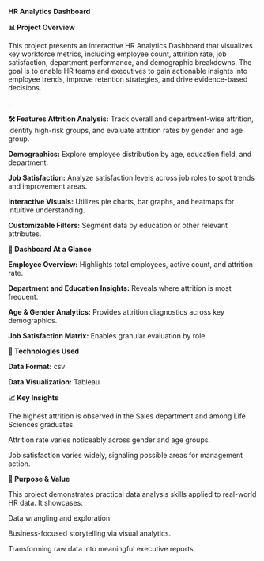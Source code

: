 **HR Analytics Dashboard**

**📊 Project Overview**

This project presents an interactive HR Analytics Dashboard that visualizes key workforce metrics, including employee count, attrition rate, job satisfaction, department performance, and demographic breakdowns. The goal is to enable HR teams and executives to gain actionable insights into employee trends, improve retention strategies, and drive evidence-based decisions.

.

**🛠️ Features Attrition Analysis:**
Track overall and department-wise attrition, identify high-risk groups, and evaluate attrition rates by gender and age group.

**Demographics:** Explore employee distribution by age, education field, and department.

**Job Satisfaction:** Analyze satisfaction levels across job roles to spot trends and improvement areas.

**Interactive Visuals:** Utilizes pie charts, bar graphs, and heatmaps for intuitive understanding.

**Customizable Filters:** Segment data by education or other relevant attributes.

**📂 Dashboard At a Glance**

**Employee Overview:** Highlights total employees, active count, and attrition rate.

**Department and Education Insights:** Reveals where attrition is most frequent.

**Age & Gender Analytics:** Provides attrition diagnostics across key demographics.

**Job Satisfaction Matrix:** Enables granular evaluation by role.

**🚀 Technologies Used**

**Data Format:** csv

**Data Visualization:** Tableau

**📈 Key Insights**

The highest attrition is observed in the Sales department and among Life Sciences graduates.

Attrition rate varies noticeably across gender and age groups.

Job satisfaction varies widely, signaling possible areas for management action.

**🎯 Purpose & Value**

This project demonstrates practical data analysis skills applied to real-world HR data. It showcases:

Data wrangling and exploration.

Business-focused storytelling via visual analytics.

Transforming raw data into meaningful executive reports.


